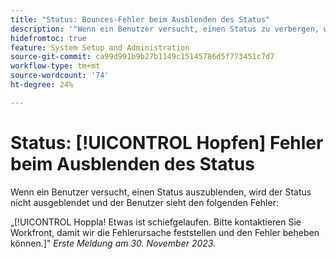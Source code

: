 ```yaml
---
title: "Status: Bounces-Fehler beim Ausblenden des Status"
description: '"Wenn ein Benutzer versucht, einen Status zu verbergen, wird der Status nicht ausgeblendet und der Benutzer sieht den "Uppi"-Fehler."'
hidefromtoc: true
feature: System Setup and Administration
source-git-commit: ca99d991b9b27b1149c15145786d5f773451c7d7
workflow-type: tm+mt
source-wordcount: '74'
ht-degree: 24%

---
```



# Status: [!UICONTROL Hopfen] Fehler beim Ausblenden des Status

Wenn ein Benutzer versucht, einen Status auszublenden, wird der Status nicht ausgeblendet und der Benutzer sieht den folgenden Fehler:

„[!UICONTROL Hoppla! Etwas ist schiefgelaufen. Bitte kontaktieren Sie Workfront, damit wir die Fehlerursache feststellen und den Fehler beheben können.]&quot;
_Erste Meldung am 30. November 2023._
